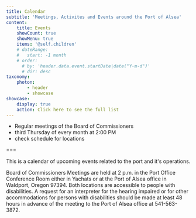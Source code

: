 ```yaml
---
title: Calendar
subtitle: 'Meetings, Activites and Events around the Port of Alsea'
content:
    title: Events
    showCount: true
    showMenu: true
    items: '@self.children'
    # dateRange:
    #   start: -1 month
    # order:
      # by: 'header.data.event.startDate|date("Y-m-d")'
      # dir: desc
taxonomy:
    photon:
        - header
        - showcase
showcase:
    display: true
    action: Click here to see the full list
---
```


- Regular meetings of the Board of Commissioners 
- third Thursday of every month at 2:00 PM
- check schedule for locations

===

This is a calendar of upcoming events related to the port and it's operations.

Board of Commissioners Meetings are  held at 2 p.m. in the Port Office Conference Room
either in Yachats or at the Port of Alsea office in Waldport, Oregon 97394.
Both locations are accessible to people with disabilities. A request for an interpreter for the hearing impaired or for other accommodations for persons with disabilities should be made at least 48 hours in advance of the meeting to the Port of Alsea office at 541-563-3872.

